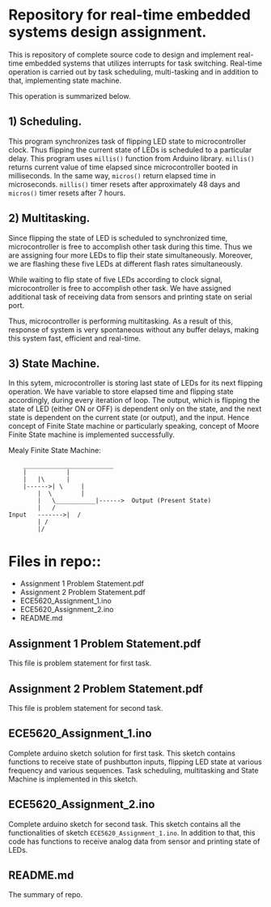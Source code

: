 # Repository for real-time embedded systems design assignment.

This is repository of complete source code to design and implement real-time embedded systems that utilizes interrupts for task switching. Real-time operation is carried out by task scheduling, multi-tasking and in addition to that, implementing state machine.

This operation is summarized below.

## 1)   Scheduling.

This program synchronizes task of flipping LED state to microcontroller clock. Thus flipping the current state of LEDs is scheduled to a particular delay. This program uses `millis()` function from Arduino library. `millis()` returns current value of time elapsed since microcontroller booted in milliseconds. In the same way, `micros()` return elapsed time in microseconds. `millis()` timer resets after approximately 48 days and `micros()` timer resets after 7 hours.

## 2)   Multitasking.

Since flipping the state of LED is scheduled to synchronized time, microcontroller is free to accomplish other task during this time. Thus we are assigning four more LEDs to flip their state simultaneously. Moreover, we are flashing these five LEDs at different flash rates simultaneously.

While waiting to flip state of five LEDs according to clock signal, microcontroller is free to accomplish other task. We have assigned additional task of receiving data from sensors and printing state on serial port.

Thus, microcontroller is performing multitasking. As a result of this, response of system is very spontaneous without any buffer delays, making this system fast, efficient and real-time.

## 3)   State Machine.

In this sytem, microcontroller is storing last state of LEDs for its next flipping operation. We have variable to store elapsed time and flipping state accordingly, during every iteration of loop. The output, which is flipping the state of LED (either ON or OFF) is dependent only on the state, and the next state is dependent on the current state (or output), and the input. Hence concept of Finite State machine or particularly speaking, concept of Moore Finite State machine is implemented successfully.

Mealy Finite State Machine:


		_________________________
		|			|
		|	|\		|
		|------>| \		|
			|  \		|
			|   \___________|------>  Output (Present State)
			|   /
	Input	------->|  /
			| /
			|/



# Files in repo::

- Assignment 1 Problem Statement.pdf
- Assignment 2 Problem Statement.pdf
- ECE5620_Assignment_1.ino
- ECE5620_Assignment_2.ino
- README.md

## Assignment 1 Problem Statement.pdf

This file is problem statement for first task.

## Assignment 2 Problem Statement.pdf

This file is problem statement for second task.

## ECE5620_Assignment_1.ino

Complete arduino sketch solution for first task. This sketch contains functions to receive state of pushbutton inputs, flipping LED state at various frequency and various sequences. Task scheduling, multitasking and State Machine is implemented in this sketch.

## ECE5620_Assignment_2.ino

Complete arduino sketch for second task. This sketch contains all the functionalities of sketch `ECE5620_Assignment_1.ino`. In addition to that, this code has functions to receive analog data from sensor and printing state of LEDs.

## README.md

The summary of repo.
